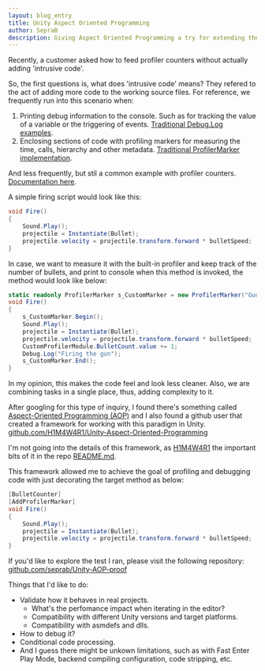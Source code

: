 ```yaml
---
layout: blog_entry
title: Unity Aspect Oriented Programming
author: SepraB
description: Giving Aspect Oriented Programming a try for extending the profiling of the application without adding intrusive code.
---
```


Recently, a customer asked how to feed profiler counters without actually adding 'intrusive code'.

So, the first questions is, what does 'intrusive code' means?
They refered to the act of adding more code to the working source files. For reference, we frequently run into this scenario when:

1. Printing debug information to the console. Such as for tracking the value of a variable or the triggering of events. [Traditional Debug.Log examples](https://docs.unity3d.com/ScriptReference/Debug.Log.html).
2. Enclosing sections of code with profiling markers for measuring the time, calls, hierarchy and other metadata. [Traditional ProfilerMarker implementation](https://docs.unity3d.com/ScriptReference/Unity.Profiling.ProfilerMarker.html).

And less frequently, but stil a common example with profiler counters. [Documentation here](https://docs.unity3d.com/Packages/com.unity.profiling.core@1.0/manual/profilercounter-guide.html).

A simple firing script would look like this:
```cs
void Fire()
{
    Sound.Play();
    projectile = Instantiate(Bullet);
    projectile.velocity = projectile.transform.forward * bulletSpeed;
}
```
In case, we want to measure it with the built-in profiler and keep track of the number of bullets, and print to console when this method is invoked, the method would look like below:
```cs
static readonly ProfilerMarker s_CustomMarker = new ProfilerMarker("Gun.Fire");
void Fire()
{
    s_CustomMarker.Begin();
    Sound.Play();
    projectile = Instantiate(Bullet);
    projectile.velocity = projectile.transform.forward * bulletSpeed;
    CustomProfilerModule.BulletCount.value += 1;
    Debug.Log("Firing the gun");
    s_CustomMarker.End();
}
```

In my opinion, this makes the code feel and look less cleaner. Also, we are combining tasks in a single place, thus, adding complexity to it.

After googling for this type of inquiry, I found there's something called [Aspect-Oriented Programming (AOP)](https://stackoverflow.com/questions/72706171/can-attributes-be-used-to-modify-a-methods-code-behavior#comment128426717_72706536) and I also found a github user that created a framework for working with this paradigm in Unity. [github.com/H1M4W4R1/Unity-Aspect-Oriented-Programming](https://github.com/H1M4W4R1/Unity-Aspect-Oriented-Programming)

I'm not going into the details of this framework, as [H1M4W4R1](https://github.com/H1M4W4R1) the important bits of it in the repo [README.md](https://github.com/H1M4W4R1/Unity-Aspect-Oriented-Programming/blob/master/README.md).

This framework allowed me to achieve the goal of profiling and debugging code with just decorating the target method as below:

```cs
[BulletCounter]
[AddProfilerMarker]
void Fire()
{
    Sound.Play();
    projectile = Instantiate(Bullet);
    projectile.velocity = projectile.transform.forward * bulletSpeed;
}
```

If you'd like to explore the test I ran, please visit the following repository: [github.com/seprab/Unity-AOP-proof](https://github.com/seprab/Unity-AOP-proof)

Things that I'd like to do:

* Validate how it behaves in real projects.
    * What's the perfomance impact when iterating in the editor?
    * Compatibility with different Unity versions and target platforms.
    * Compatibility with asmdefs and dlls.
* How to debug it?
* Conditional code processing.
* And I guess there might be unkown limitations, such as with Fast Enter Play Mode, backend compiling configuration, code stripping, etc.